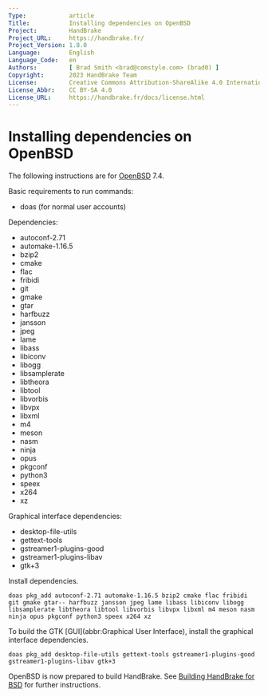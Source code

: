 ```yaml
---
Type:            article
Title:           Installing dependencies on OpenBSD
Project:         HandBrake
Project_URL:     https://handbrake.fr/
Project_Version: 1.8.0
Language:        English
Language_Code:   en
Authors:         [ Brad Smith <brad@comstyle.com> (brad0) ]
Copyright:       2023 HandBrake Team
License:         Creative Commons Attribution-ShareAlike 4.0 International
License_Abbr:    CC BY-SA 4.0
License_URL:     https://handbrake.fr/docs/license.html
---
```


Installing dependencies on OpenBSD
==================================

The following instructions are for [OpenBSD](https://www.openbsd.org/) 7.4.

Basic requirements to run commands:

- doas (for normal user accounts)

Dependencies:

- autoconf-2.71
- automake-1.16.5
- bzip2
- cmake
- flac
- fribidi
- git
- gmake
- gtar
- harfbuzz
- jansson
- jpeg
- lame
- libass
- libiconv
- libogg
- libsamplerate
- libtheora
- libtool
- libvorbis
- libvpx
- libxml
- m4
- meson
- nasm
- ninja
- opus
- pkgconf
- python3
- speex
- x264
- xz

Graphical interface dependencies:

- desktop-file-utils
- gettext-tools
- gstreamer1-plugins-good
- gstreamer1-plugins-libav
- gtk+3

Install dependencies.

    doas pkg_add autoconf-2.71 automake-1.16.5 bzip2 cmake flac fribidi git gmake gtar-- harfbuzz jansson jpeg lame libass libiconv libogg libsamplerate libtheora libtool libvorbis libvpx libxml m4 meson nasm ninja opus pkgconf python3 speex x264 xz

To build the GTK [GUI](abbr:Graphical User Interface), install the graphical interface dependencies.

    doas pkg_add desktop-file-utils gettext-tools gstreamer1-plugins-good gstreamer1-plugins-libav gtk+3

OpenBSD is now prepared to build HandBrake. See [Building HandBrake for BSD](build-bsd.html) for further instructions.
